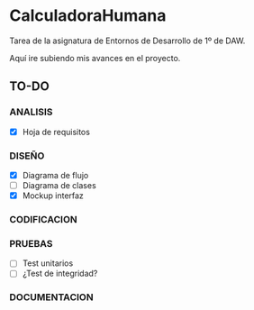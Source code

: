 # CalculadoraHumana
Tarea de la asignatura de Entornos de Desarrollo de 1º de DAW.

Aquí ire subiendo mis avances en el proyecto.


## TO-DO

### ANALISIS

- [x] Hoja de requisitos

### DISEÑO
- [x] Diagrama de flujo
- [ ] Diagrama de clases
- [x] Mockup interfaz

### CODIFICACION

### PRUEBAS

- [ ] Test unitarios
- [ ] ¿Test de integridad?

### DOCUMENTACION

